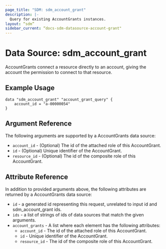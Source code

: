 ```yaml
---
page_title: "SDM: sdm_account_grant"
description: |-
  Query for existing AccountGrants instances.
layout: “sdm”
sidebar_current: “docs-sdm-datasource-account-grant"
---
```

# Data Source: sdm_account_grant

AccountGrants connect a resource directly to an account, giving the account the permission to connect to that resource.
## Example Usage

```hcl
data "sdm_account_grant" "account_grant_query" {
    account_id = "a-00000054"
}
```
## Argument Reference
The following arguments are supported by a AccountGrants data source:
* `account_id` - (Optional) The id of the attached role of this AccountGrant.
* `id` - (Optional) Unique identifier of the AccountGrant.
* `resource_id` - (Optional) The id of the composite role of this AccountGrant.
## Attribute Reference
In addition to provided arguments above, the following attributes are returned by a AccountGrants data source:
* `id` - a generated id representing this request, unrelated to input id and sdm_account_grant ids.
* `ids` - a list of strings of ids of data sources that match the given arguments.
* `account_grants` - A list where each element has the following attributes:
	* `account_id` - The id of the attached role of this AccountGrant.
	* `id` - Unique identifier of the AccountGrant.
	* `resource_id` - The id of the composite role of this AccountGrant.
